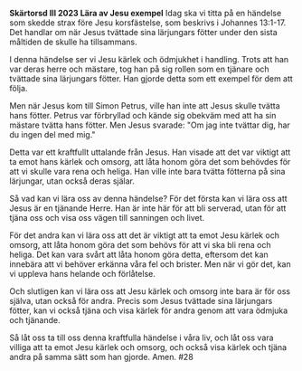 **Skärtorsd III 2023 Lära av Jesu exempel**
Idag ska vi titta på en händelse som skedde strax före Jesu korsfästelse, som beskrivs i Johannes 13:1-17. Det handlar om när Jesus tvättade sina lärjungars fötter under den sista måltiden de skulle ha tillsammans.

I denna händelse ser vi Jesu kärlek och ödmjukhet i handling. Trots att han var deras herre och mästare, tog han på sig rollen som en tjänare och tvättade sina lärjungars fötter. Han gjorde detta som ett exempel för dem att följa.

Men när Jesus kom till Simon Petrus, ville han inte att Jesus skulle tvätta hans fötter. Petrus var förbryllad och kände sig obekväm med att ha sin mästare tvätta hans fötter. Men Jesus svarade: "Om jag inte tvättar dig, har du ingen del med mig."

Detta var ett kraftfullt uttalande från Jesus. Han visade att det var viktigt att ta emot hans kärlek och omsorg, att låta honom göra det som behövdes för att vi skulle vara rena och heliga. Han ville inte bara tvätta fötterna på sina lärjungar, utan också deras själar.

Så vad kan vi lära oss av denna händelse? För det första kan vi lära oss att Jesus är en tjänande Herre. Han är inte här för att bli serverad, utan för att tjäna oss och visa oss vägen till sanningen och livet.

För det andra kan vi lära oss att det är viktigt att ta emot Jesu kärlek och omsorg, att låta honom göra det som behövs för att vi ska bli rena och heliga. Det kan vara svårt att låta honom göra detta, eftersom det kan innebära att vi behöver erkänna våra fel och brister. Men när vi gör det, kan vi uppleva hans helande och förlåtelse.

Och slutligen kan vi lära oss att Jesu kärlek och omsorg inte bara är för oss själva, utan också för andra. Precis som Jesus tvättade sina lärjungars fötter, kan vi också tjäna och visa kärlek för andra genom att vara ödmjuka och tjänande.

Så låt oss ta till oss denna kraftfulla händelse i våra liv, och låt oss vara villiga att ta emot Jesu kärlek och omsorg, och också visa kärlek och tjäna andra på samma sätt som han gjorde. Amen.
#28
